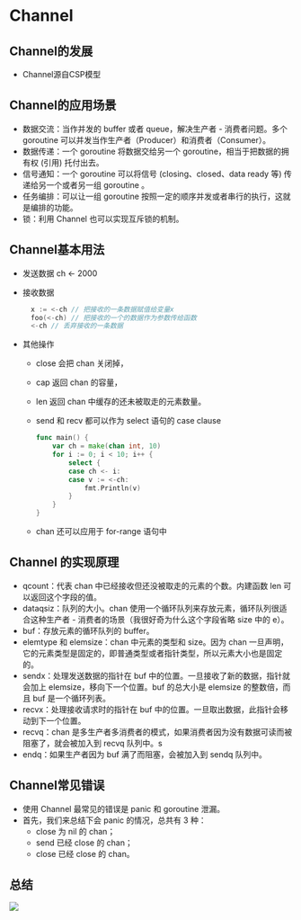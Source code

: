 # Channel

## Channel的发展

- Channel源自CSP模型

## Channel的应用场景

- 数据交流：当作并发的 buffer 或者 queue，解决生产者 - 消费者问题。多个 goroutine 可以并发当作生产者（Producer）和消费者（Consumer）。
- 数据传递：一个 goroutine 将数据交给另一个 goroutine，相当于把数据的拥有权 (引用) 托付出去。
- 信号通知：一个 goroutine 可以将信号 (closing、closed、data ready 等) 传递给另一个或者另一组 goroutine 。
- 任务编排：可以让一组 goroutine 按照一定的顺序并发或者串行的执行，这就是编排的功能。
- 锁：利用 Channel 也可以实现互斥锁的机制。

## Channel基本用法

- 发送数据 ch <- 2000

- 接收数据

  ```go
    x := <-ch // 把接收的一条数据赋值给变量x
    foo(<-ch) // 把接收的一个的数据作为参数传给函数
    <-ch // 丢弃接收的一条数据
  ```

- 其他操作

  - close 会把 chan 关闭掉，

  - cap 返回 chan 的容量，

  - len 返回 chan 中缓存的还未被取走的元素数量。

  - send 和 recv 都可以作为 select 语句的 case clause

    ```go
    func main() {
        var ch = make(chan int, 10)
        for i := 0; i < 10; i++ {
            select {
            case ch <- i:
            case v := <-ch:
                fmt.Println(v)
            }
        }
    }
    ```

  - chan 还可以应用于 for-range 语句中

## Channel 的实现原理

- qcount：代表 chan 中已经接收但还没被取走的元素的个数。内建函数 len 可以返回这个字段的值。
- dataqsiz：队列的大小。chan 使用一个循环队列来存放元素，循环队列很适合这种生产者 - 消费者的场景（我很好奇为什么这个字段省略 size 中的 e）。
- buf：存放元素的循环队列的 buffer。
- elemtype 和 elemsize：chan 中元素的类型和 size。因为 chan 一旦声明，它的元素类型是固定的，即普通类型或者指针类型，所以元素大小也是固定的。
- sendx：处理发送数据的指针在 buf 中的位置。一旦接收了新的数据，指针就会加上 elemsize，移向下一个位置。buf 的总大小是 elemsize 的整数倍，而且 buf 是一个循环列表。
- recvx：处理接收请求时的指针在 buf 中的位置。一旦取出数据，此指针会移动到下一个位置。
- recvq：chan 是多生产者多消费者的模式，如果消费者因为没有数据可读而被阻塞了，就会被加入到 recvq 队列中。s
- endq：如果生产者因为 buf 满了而阻塞，会被加入到 sendq 队列中。

## Channel常见错误

- 使用 Channel 最常见的错误是 panic 和 goroutine 泄漏。
- 首先，我们来总结下会 panic 的情况，总共有 3 种：
  - close 为 nil 的 chan；
  - send 已经 close 的 chan；
  - close 已经 close 的 chan。

## 总结

![](/Users/wyl/Desktop/go/src/go_learning/concurrency/img/13_Channel_1.webp)